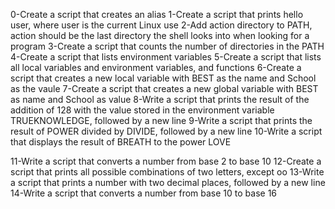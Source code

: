 0-Create a script that creates an alias
1-Create a script that prints hello user, where user is the current Linux use
2-Add action directory to PATH, action should be the last directory the shell looks into when looking for a program
3-Create a script that counts the number of directories in the PATH
4-Create a script that lists environment variables
5-Create a script that lists all local variables and environment variables, and functions
6-Create a script that creates a new local variable with BEST as the name and School as the vaule
7-Create a script that creates a new global variable with BEST as name and School as value
8-Write a script that prints the result of the addition of 128 with the value stored in the environment variable TRUEKNOWLEDGE, followed by a new line
9-Write a script that prints the result of POWER divided by DIVIDE, followed by a new line
10-Write a script that displays the result of BREATH to the power LOVE




11-Write a script that converts a number from base 2 to base 10
12-Create a script that prints all possible combinations of two letters, except oo
13-Write a script that prints a number with two decimal places, followed by a new line
14-Write a script that converts a number from base 10 to base 16
